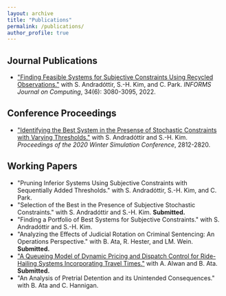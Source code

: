 ```yaml
---
layout: archive
title: "Publications"
permalink: /publications/
author_profile: true
---
```


## Journal Publications
* ["Finding Feasible Systems for Subjective Constraints Using Recycled Observations."](https://pubsonline.informs.org/doi/10.1287/ijoc.2022.1227) with S. Andradóttir, S.-H. Kim, and C. Park. *INFORMS Journal on Computing*, 34(6): 3080-3095, 2022. 

## Conference Proceedings
* ["Identifying the Best System in the Presense of Stochastic Constraints with Varying Thresholds."](https://ieeexplore.ieee.org/abstract/document/9384097) with S. Andradóttir and S.-H. Kim. *Proceedings of the 2020 Winter Simulation Conference*, 2812-2820. 

## Working Papers
* "Pruning Inferior Systems Using Subjective Constraints with Sequentially Added Thresholds." with S. Andradóttir, S.-H. Kim, and C. Park.
* "Selection of the Best in the Presence of Subjective Stochastic Constraints." with S. Andradóttir and S.-H. Kim. **Submitted.**  
* "Finding a Portfolio of Best Systems for Subjective Constraints." with S. Andradóttir and S.-H. Kim.
* "Analyzing the Effects of Judicial Rotation on Criminal Sentencing: An Operations Perspective." with B. Ata, R. Hester, and LM. Wein. **Submitted.**
* ["A Queueing Model of Dynamic Pricing and Dispatch Control for Ride-Hailing Systems Incorporating Travel Times."](https://arxiv.org/abs/2302.02265) with A. Alwan and B. Ata. **Submitted.**
* "An Analysis of Pretrial Detention and its Unintended Consequences." with B. Ata and C. Hannigan.

